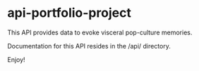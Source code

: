 # api-portfolio-project
This API provides data to evoke visceral pop-culture memories.

Documentation for this API resides in the /api/ directory.

Enjoy!